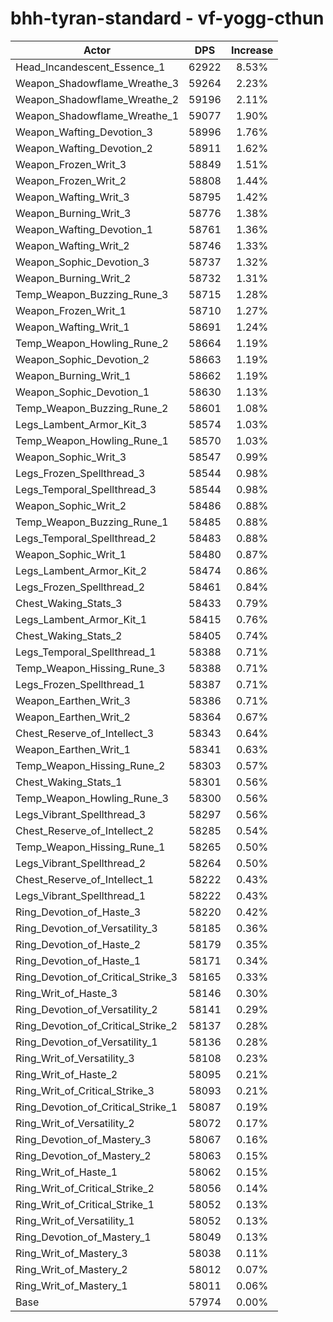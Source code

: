 # bhh-tyran-standard - vf-yogg-cthun
| Actor | DPS | Increase |
|---|:---:|:---:|
|Head_Incandescent_Essence_1|62922|8.53%|
|Weapon_Shadowflame_Wreathe_3|59264|2.23%|
|Weapon_Shadowflame_Wreathe_2|59196|2.11%|
|Weapon_Shadowflame_Wreathe_1|59077|1.90%|
|Weapon_Wafting_Devotion_3|58996|1.76%|
|Weapon_Wafting_Devotion_2|58911|1.62%|
|Weapon_Frozen_Writ_3|58849|1.51%|
|Weapon_Frozen_Writ_2|58808|1.44%|
|Weapon_Wafting_Writ_3|58795|1.42%|
|Weapon_Burning_Writ_3|58776|1.38%|
|Weapon_Wafting_Devotion_1|58761|1.36%|
|Weapon_Wafting_Writ_2|58746|1.33%|
|Weapon_Sophic_Devotion_3|58737|1.32%|
|Weapon_Burning_Writ_2|58732|1.31%|
|Temp_Weapon_Buzzing_Rune_3|58715|1.28%|
|Weapon_Frozen_Writ_1|58710|1.27%|
|Weapon_Wafting_Writ_1|58691|1.24%|
|Temp_Weapon_Howling_Rune_2|58664|1.19%|
|Weapon_Sophic_Devotion_2|58663|1.19%|
|Weapon_Burning_Writ_1|58662|1.19%|
|Weapon_Sophic_Devotion_1|58630|1.13%|
|Temp_Weapon_Buzzing_Rune_2|58601|1.08%|
|Legs_Lambent_Armor_Kit_3|58574|1.03%|
|Temp_Weapon_Howling_Rune_1|58570|1.03%|
|Weapon_Sophic_Writ_3|58547|0.99%|
|Legs_Frozen_Spellthread_3|58544|0.98%|
|Legs_Temporal_Spellthread_3|58544|0.98%|
|Weapon_Sophic_Writ_2|58486|0.88%|
|Temp_Weapon_Buzzing_Rune_1|58485|0.88%|
|Legs_Temporal_Spellthread_2|58483|0.88%|
|Weapon_Sophic_Writ_1|58480|0.87%|
|Legs_Lambent_Armor_Kit_2|58474|0.86%|
|Legs_Frozen_Spellthread_2|58461|0.84%|
|Chest_Waking_Stats_3|58433|0.79%|
|Legs_Lambent_Armor_Kit_1|58415|0.76%|
|Chest_Waking_Stats_2|58405|0.74%|
|Legs_Temporal_Spellthread_1|58388|0.71%|
|Temp_Weapon_Hissing_Rune_3|58388|0.71%|
|Legs_Frozen_Spellthread_1|58387|0.71%|
|Weapon_Earthen_Writ_3|58386|0.71%|
|Weapon_Earthen_Writ_2|58364|0.67%|
|Chest_Reserve_of_Intellect_3|58343|0.64%|
|Weapon_Earthen_Writ_1|58341|0.63%|
|Temp_Weapon_Hissing_Rune_2|58303|0.57%|
|Chest_Waking_Stats_1|58301|0.56%|
|Temp_Weapon_Howling_Rune_3|58300|0.56%|
|Legs_Vibrant_Spellthread_3|58297|0.56%|
|Chest_Reserve_of_Intellect_2|58285|0.54%|
|Temp_Weapon_Hissing_Rune_1|58265|0.50%|
|Legs_Vibrant_Spellthread_2|58264|0.50%|
|Chest_Reserve_of_Intellect_1|58222|0.43%|
|Legs_Vibrant_Spellthread_1|58222|0.43%|
|Ring_Devotion_of_Haste_3|58220|0.42%|
|Ring_Devotion_of_Versatility_3|58185|0.36%|
|Ring_Devotion_of_Haste_2|58179|0.35%|
|Ring_Devotion_of_Haste_1|58171|0.34%|
|Ring_Devotion_of_Critical_Strike_3|58165|0.33%|
|Ring_Writ_of_Haste_3|58146|0.30%|
|Ring_Devotion_of_Versatility_2|58141|0.29%|
|Ring_Devotion_of_Critical_Strike_2|58137|0.28%|
|Ring_Devotion_of_Versatility_1|58136|0.28%|
|Ring_Writ_of_Versatility_3|58108|0.23%|
|Ring_Writ_of_Haste_2|58095|0.21%|
|Ring_Writ_of_Critical_Strike_3|58093|0.21%|
|Ring_Devotion_of_Critical_Strike_1|58087|0.19%|
|Ring_Writ_of_Versatility_2|58072|0.17%|
|Ring_Devotion_of_Mastery_3|58067|0.16%|
|Ring_Devotion_of_Mastery_2|58063|0.15%|
|Ring_Writ_of_Haste_1|58062|0.15%|
|Ring_Writ_of_Critical_Strike_2|58056|0.14%|
|Ring_Writ_of_Critical_Strike_1|58052|0.13%|
|Ring_Writ_of_Versatility_1|58052|0.13%|
|Ring_Devotion_of_Mastery_1|58049|0.13%|
|Ring_Writ_of_Mastery_3|58038|0.11%|
|Ring_Writ_of_Mastery_2|58012|0.07%|
|Ring_Writ_of_Mastery_1|58011|0.06%|
|Base|57974|0.00%|
